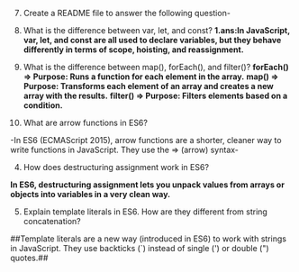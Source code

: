 7) Create a README file to answer the following question-

1) What is the difference between var, let, and const?
**1.ans:In JavaScript, var, let, and const are all used to declare variables, but they behave differently in terms of scope, hoisting, and reassignment.**

2) What is the difference between map(), forEach(), and filter()?
     **forEach() => Purpose: Runs a function for each element in the array.**
     **map() => Purpose: Transforms each element of an array and creates a new array with the results.**
     **filter() => Purpose: Filters elements based on a condition.**

3) What are arrow functions in ES6?

-In ES6 (ECMAScript 2015), arrow functions are a shorter, cleaner way to write functions in JavaScript.
     They use the => (arrow) syntax-

4) How does destructuring assignment work in ES6?

**In ES6, destructuring assignment lets you unpack values from arrays or objects into variables in a very clean way.**

5) Explain template literals in ES6. How are they different from string concatenation?

##Template literals are a new way (introduced in ES6) to work with strings in JavaScript.
They use backticks (`) instead of single (') or double (") quotes.##
